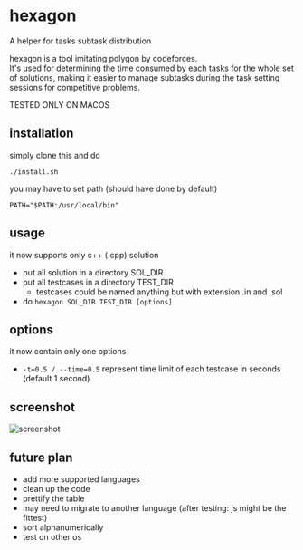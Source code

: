 # hexagon

A helper for tasks subtask distribution

hexagon is a tool imitating polygon by codeforces.  
It's used for determining the time consumed by each tasks for the whole set of solutions, making it easier to manage subtasks during the task setting sessions for competitive problems.

TESTED ONLY ON MACOS

## installation

simply clone this and do

```
./install.sh
```

you may have to set path (should have done by default)

```
PATH="$PATH:/usr/local/bin"
```

## usage

it now supports only c++ (.cpp) solution

-   put all solution in a directory SOL_DIR
-   put all testcases in a directory TEST_DIR
    -   testcases could be named anything but with extension .in and .sol
-   do `hexagon SOL_DIR TEST_DIR [options]`

## options

it now contain only one options

-   `-t=0.5 / --time=0.5` represent time limit of each testcase in seconds (default 1 second)

## screenshot

![screenshot](https://github.com/vzsky/hexagon/blob/master/shell/screenshot.png)

## future plan

-   add more supported languages
-   clean up the code
-   prettify the table
-   may need to migrate to another language (after testing: js might be the fittest)
-   sort alphanumerically
-   test on other os
